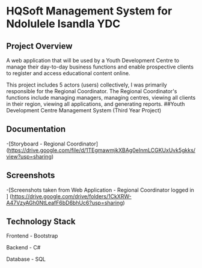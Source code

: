 # HQSoft Management System for Ndolulele Isandla YDC
## Project Overview
A web application that will be used by a Youth Development Centre to manage their day-to-day business functions and enable prospective clients to register and access educational content online.

This project includes 5 actors (users) collectively, I was primarily responsible for the Regional Coordinator. The Regional Coordinator's functions include managing managers, managing centres, viewing all clients in their region, viewing all applications, and generating reports.
##Youth Development Centre Management System (Third Year Project)

## Documentation
-[Storyboard - Regional Coordinator]
(https://drive.google.com/file/d/1TEgmawmjkXBAg0eInmLCGKUxUvk5gkks/view?usp=sharing)

## Screenshots
-[Screenshots taken from Web Application - Regional Coordinator logged in ]
(https://drive.google.com/drive/folders/1CkXRW-A47VzyAGh0NtLeafF6bD6bhUc6?usp=sharing)

## Technology Stack
<p>Frontend - Bootstrap</p>
<p>Backend - C#</p>
<p>Database - SQL</p> 
